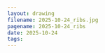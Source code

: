 ```yaml
---
layout: drawing
filename: 2025-10-24_ribs.jpg
pagename: 2025-10-24_ribs
date: 2025-10-24
tags:
---
```

